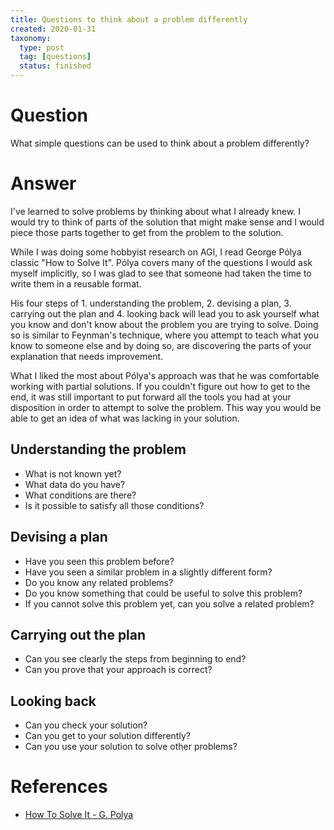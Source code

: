 ```yaml
---
title: Questions to think about a problem differently
created: 2020-01-31
taxonomy:
  type: post
  tag: [questions]
  status: finished
---
```


# Question
What simple questions can be used to think about a problem differently?

# Answer
I've learned to solve problems by thinking about what I already knew. I would try to think of parts of the solution that might make sense and I would piece those parts together to get from the problem to the solution.

While I was doing some hobbyist research on AGI, I read George Pólya classic "How to Solve It". Pólya covers many of the questions I would ask myself implicitly, so I was glad to see that someone had taken the time to write them in a reusable format.

His four steps of 1. understanding the problem, 2. devising a plan, 3. carrying out the plan and 4. looking back will lead you to ask yourself what you know and don't know about the problem you are trying to solve. Doing so is similar to Feynman's technique, where you attempt to teach what you know to someone else and by doing so, are discovering the parts of your explanation that needs improvement.

What I liked the most about Pólya's approach was that he was comfortable working with partial solutions. If you couldn't figure out how to get to the end, it was still important to put forward all the tools you had at your disposition in order to attempt to solve the problem. This way you would be able to get an idea of what was lacking in your solution.

## Understanding the problem
* What is not known yet?
* What data do you have?
* What conditions are there?
* Is it possible to satisfy all those conditions?

## Devising a plan
* Have you seen this problem before?
* Have you seen a similar problem in a slightly different form?
* Do you know any related problems?
* Do you know something that could be useful to solve this problem?
* If you cannot solve this problem yet, can you solve a related problem?

## Carrying out the plan
* Can you see clearly the steps from beginning to end?
* Can you prove that your approach is correct?

## Looking back
* Can you check your solution?
* Can you get to your solution differently?
* Can you use your solution to solve other problems?

# References
* [How To Solve It - G. Polya](http://furius.ca/cqfpub/doc/proofs/how-to.pdf)
